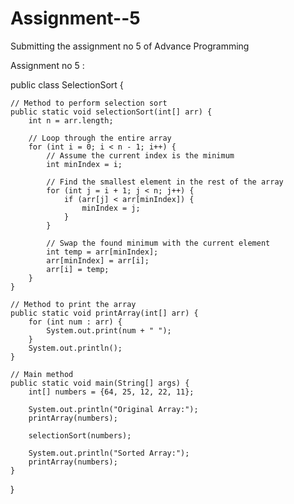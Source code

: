 # Assignment--5
Submitting the assignment no 5 of Advance Programming 


Assignment no 5 :

public class SelectionSort {

    // Method to perform selection sort
    public static void selectionSort(int[] arr) {
        int n = arr.length;

        // Loop through the entire array
        for (int i = 0; i < n - 1; i++) {
            // Assume the current index is the minimum
            int minIndex = i;

            // Find the smallest element in the rest of the array
            for (int j = i + 1; j < n; j++) {
                if (arr[j] < arr[minIndex]) {
                    minIndex = j;
                }
            }

            // Swap the found minimum with the current element
            int temp = arr[minIndex];
            arr[minIndex] = arr[i];
            arr[i] = temp;
        }
    }

    // Method to print the array
    public static void printArray(int[] arr) {
        for (int num : arr) {
            System.out.print(num + " ");
        }
        System.out.println();
    }

    // Main method
    public static void main(String[] args) {
        int[] numbers = {64, 25, 12, 22, 11};

        System.out.println("Original Array:");
        printArray(numbers);

        selectionSort(numbers);

        System.out.println("Sorted Array:");
        printArray(numbers);
    }
}
